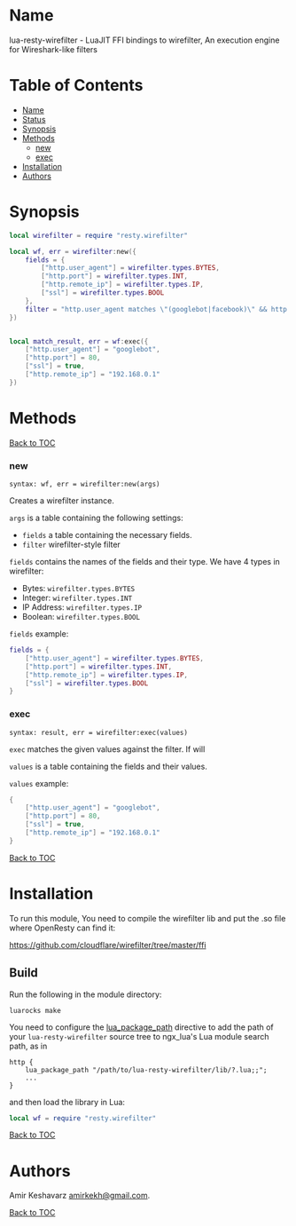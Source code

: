 Name
====

lua-resty-wirefilter - LuaJIT FFI bindings to wirefilter,  An execution engine for Wireshark-like filters

Table of Contents
=================

* [Name](#name)
* [Status](#status)
* [Synopsis](#synopsis)
* [Methods](#methods)
    * [new](#new)
    * [exec](#exec)
* [Installation](#installation)
* [Authors](#authors)



Synopsis
========
```lua
local wirefilter = require "resty.wirefilter"

local wf, err = wirefilter:new({
    fields = {
        ["http.user_agent"] = wirefilter.types.BYTES,
        ["http.port"] = wirefilter.types.INT,
        ["http.remote_ip"] = wirefilter.types.IP,
        ["ssl"] = wirefilter.types.BOOL
    },
    filter = "http.user_agent matches \"(googlebot|facebook)\" && http.port == 80 && http.remote_ip == 192.168.0.1 && ssl"
})


local match_result, err = wf:exec({
    ["http.user_agent"] = "googlebot",
    ["http.port"] = 80,
    ["ssl"] = true,
    ["http.remote_ip"] = "192.168.0.1"
})
```

Methods
=======

[Back to TOC](#table-of-contents)

### new

`syntax: wf, err = wirefilter:new(args)`

Creates a wirefilter instance.

`args` is a table containing the following settings:

- `fields` a table containing the necessary fields.
- `filter` wirefilter-style filter

`fields` contains the names of the fields and their type. We have 4 types in wirefilter:

- Bytes: `wirefilter.types.BYTES`
- Integer: `wirefilter.types.INT`
- IP Address: `wirefilter.types.IP`
- Boolean: `wirefilter.types.BOOL`

`fields` example:
```lua
fields = {
    ["http.user_agent"] = wirefilter.types.BYTES,
    ["http.port"] = wirefilter.types.INT,
    ["http.remote_ip"] = wirefilter.types.IP,
    ["ssl"] = wirefilter.types.BOOL
}
```


### exec

`syntax: result, err = wirefilter:exec(values)`

`exec` matches the given values against the filter. If will 

`values` is a table containing the fields and their values.

`values` example:
```lua
{
    ["http.user_agent"] = "googlebot",
    ["http.port"] = 80,
    ["ssl"] = true,
    ["http.remote_ip"] = "192.168.0.1"
}
```

[Back to TOC](#table-of-contents)

Installation
============
To run this module, You need to compile the wirefilter lib and put the .so file where OpenResty can find it:

https://github.com/cloudflare/wirefilter/tree/master/ffi

## Build
Run the following in the module directory:
```
luarocks make
```

You need to configure
the [lua_package_path](https://github.com/chaoslawful/lua-nginx-module#lua_package_path) directive to
add the path of your `lua-resty-wirefilter` source tree to ngx_lua's Lua module search path, as in

```
http {
    lua_package_path "/path/to/lua-resty-wirefilter/lib/?.lua;;";
    ...
}
```


and then load the library in Lua:

```lua
local wf = require "resty.wirefilter"
```

[Back to TOC](#table-of-contents)

Authors
=======

Amir Keshavarz <amirkekh@gmail.com>.

[Back to TOC](#table-of-contents)
